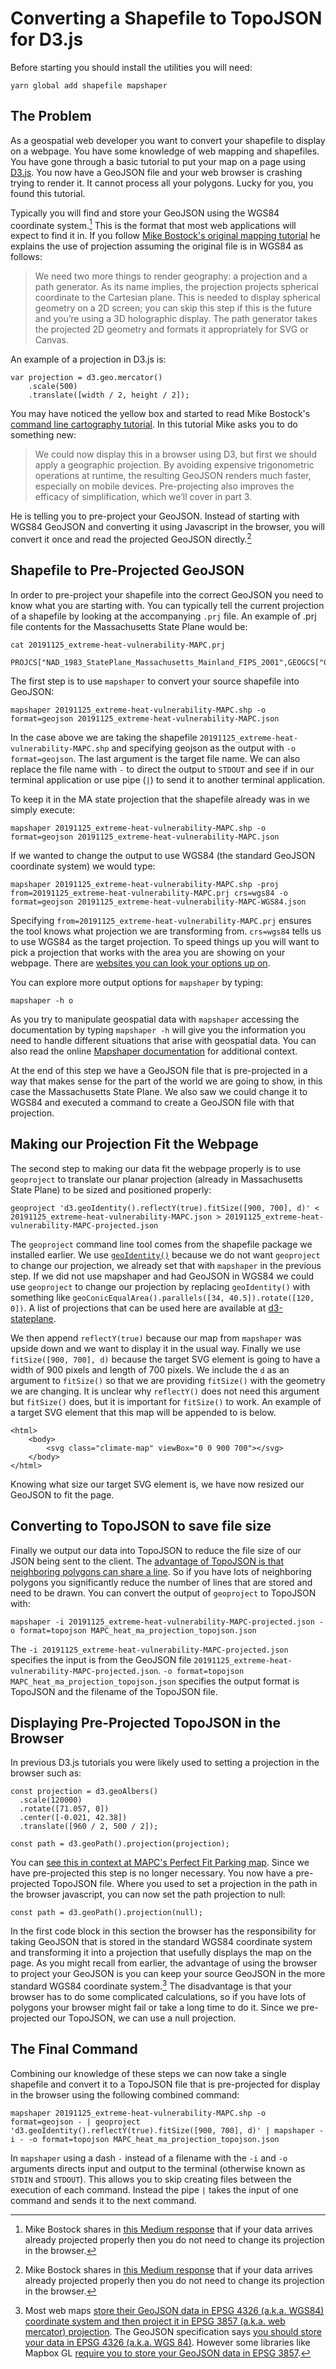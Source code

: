 # Converting a Shapefile to TopoJSON for D3.js

Before starting you should install the utilities you will need:

```
yarn global add shapefile mapshaper
```

## The Problem
As a geospatial web developer you want to convert your shapefile to display on a webpage. You have some knowledge of web mapping and shapefiles. You have gone through a basic tutorial to put your map on a page using [D3.js](https://d3js.org). You now have a GeoJSON file and your web browser is crashing trying to render it. It cannot process all your polygons. Lucky for you, you found this tutorial.

Typically you will find and store your GeoJSON using the WGS84 coordinate system.[^1] This is the format that most web applications will expect to find it in. If you follow [Mike Bostock's original mapping tutorial](https://bost.ocks.org/mike/map/) he explains the use of projection assuming the original file is in WGS84 as follows:

> We need two more things to render geography: a projection and a path generator. As its name implies, the projection projects spherical coordinate to the Cartesian plane. This is needed to display spherical geometry on a 2D screen; you can skip this step if this is the future and you’re using a 3D holographic display. The path generator takes the projected 2D geometry and formats it appropriately for SVG or Canvas.

An example of a projection in D3.js is:

```
var projection = d3.geo.mercator()
    .scale(500)
    .translate([width / 2, height / 2]);
```
You may have noticed the yellow box and started to read Mike Bostock's [command line cartography tutorial](https://medium.com/@mbostock/command-line-cartography-part-1-897aa8f8ca2c). In this tutorial Mike asks you to do something new:
> We could now display this in a browser using D3, but first we should apply a geographic projection. By avoiding expensive trigonometric operations at runtime, the resulting GeoJSON renders much faster, especially on mobile devices. Pre-projecting also improves the efficacy of simplification, which we’ll cover in part 3.

He is telling you to pre-project your GeoJSON. Instead of starting with WGS84 GeoJSON and converting it using Javascript in the browser, you will convert it once and read the projected GeoJSON directly.[^1]

## Shapefile to Pre-Projected GeoJSON
In order to pre-project your shapefile into the correct GeoJSON you need to know what you are starting with. You can typically tell the current projection of a shapefile by looking at the accompanying `.prj` file. An example of .prj file contents for the Massachusetts State Plane would be:

```
cat 20191125_extreme-heat-vulnerability-MAPC.prj

PROJCS["NAD_1983_StatePlane_Massachusetts_Mainland_FIPS_2001",GEOGCS["GCS_North_American_1983",DATUM["D_North_American_1983",SPHEROID["GRS_1980",6378137.0,298.257222101]],PRIMEM["Greenwich",0.0],UNIT["Degree",0.0174532925199433]],PROJECTION["Lambert_Conformal_Conic"],PARAMETER["False_Easting",200000.0],PARAMETER["False_Northing",750000.0],PARAMETER["Central_Meridian",-71.5],PARAMETER["Standard_Parallel_1",41.71666666666667],PARAMETER["Standard_Parallel_2",42.68333333333333],PARAMETER["Latitude_Of_Origin",41.0],UNIT["Meter",1.0]]
```

The first step is to use `mapshaper` to convert your source shapefile into GeoJSON:

```
mapshaper 20191125_extreme-heat-vulnerability-MAPC.shp -o format=geojson 20191125_extreme-heat-vulnerability-MAPC.json
```

In the case above we are taking the shapefile `20191125_extreme-heat-vulnerability-MAPC.shp` and specifying geojson as the output with `-o format=geojson`. The last argument is the target file name. We can also replace the file name  with `-` to direct the output to `STDOUT` and see if in our terminal application or use pipe (`|`)  to send it to another terminal application.

To keep it in the MA state projection that the shapefile already was in we simply execute:

```
mapshaper 20191125_extreme-heat-vulnerability-MAPC.shp -o format=geojson 20191125_extreme-heat-vulnerability-MAPC.json
```

If we wanted to change the output to use WGS84 (the standard GeoJSON coordinate system) we would type:

```
mapshaper 20191125_extreme-heat-vulnerability-MAPC.shp -proj from=20191125_extreme-heat-vulnerability-MAPC.prj crs=wgs84 -o format=geojson 20191125_extreme-heat-vulnerability-MAPC-WGS84.json
```

Specifying `from=20191125_extreme-heat-vulnerability-MAPC.prj` ensures the tool knows what projection we are transforming from. `crs=wgs84` tells us to use WGS84 as the target projection. To speed things up you will want to pick a projection that works with the area you are showing on your webpage. There are [websites you can look your options up on](https://epsg.io).

You can explore more output options for `mapshaper` by typing:

```
mapshaper -h o
```

As you try to manipulate geospatial data with `mapshaper` accessing the documentation by typing `mapshaper -h` will give you the information you need to handle different situations that arise with geospatial data. You can also read the online [Mapshaper documentation](https://github.com/mbloch/mapshaper/wiki/Command-Reference) for additional context.

At the end of this step we have a GeoJSON file that is pre-projected in a way that makes sense for the part of the world we are going to show, in this case the Massachusetts State Plane. We also saw we could change it to WGS84 and executed a command to create a GeoJSON file with that projection.

## Making our Projection Fit the Webpage
The second step to making our data fit the webpage properly is to use `geoproject` to translate our planar projection (already in Massachusetts State Plane) to be sized and positioned properly:

```
geoproject 'd3.geoIdentity().reflectY(true).fitSize([900, 700], d)' < 20191125_extreme-heat-vulnerability-MAPC.json > 20191125_extreme-heat-vulnerability-MAPC-projected.json
```

The `geoproject` command line tool comes from the shapefile package we installed earlier. We use [`geoIdentity()`](https://github.com/d3/d3-geo/blob/master/README.md#geoIdentity) because we do not want `geoproject` to change our projection, we already set that with `mapshaper` in the previous step. If we did not use mapshaper and had GeoJSON in WGS84 we could use `geoproject` to change our projection by replacing `geoIdentity()` with something like `geoConicEqualArea().parallels([34, 40.5]).rotate([120, 0])`. A list of projections that can be used here are available at [d3-stateplane](https://github.com/veltman/d3-stateplane).

We then append `reflectY(true)` because our map from `mapshaper` was upside down and we want to display it in the usual way. Finally we use `fitSize([900, 700], d)` because the target SVG element is going to have a width of 900 pixels and length of 700 pixels. We include the `d` as an argument to `fitSize()` so that we are providing `fitSize()` with the geometry we are changing. It is unclear why `reflectY()` does not need this argument but `fitSize()` does, but it is important for `fitSize()` to work. An example of a target SVG element that this map will be appended to is below.

```
<html>
	<body>
		<svg class="climate-map" viewBox="0 0 900 700"></svg>
	</body>
</html>
```

Knowing what size our target SVG element is, we have now resized our GeoJSON to fit the page.

## Converting to TopoJSON to save file size
Finally we output our data into TopoJSON to reduce the file size of our JSON being sent to the client. The [advantage of TopoJSON is that neighboring polygons can share a line](https://bost.ocks.org/mike/map/#converting-data). So if you have lots of neighboring polygons you significantly reduce the number of lines that are stored and need to be drawn. You can convert the output of `geoproject` to TopoJSON with:

```
mapshaper -i 20191125_extreme-heat-vulnerability-MAPC-projected.json -o format=topojson MAPC_heat_ma_projection_topojson.json
```

The `-i 20191125_extreme-heat-vulnerability-MAPC-projected.json` specifies the input is from the GeoJSON file `20191125_extreme-heat-vulnerability-MAPC-projected.json`. `-o format=topojson MAPC_heat_ma_projection_topojson.json` specifies the output format is TopoJSON and the filename of the TopoJSON file.

## Displaying Pre-Projected TopoJSON in the Browser
In previous D3.js tutorials you were likely used to setting a projection in the browser such as:

```
const projection = d3.geoAlbers()
  .scale(120000)
  .rotate([71.057, 0])
  .center([-0.021, 42.38])
  .translate([960 / 2, 500 / 2]);

const path = d3.geoPath().projection(projection);
```

You can [see this in context at MAPC's Perfect Fit Parking map](https://github.com/MAPC/perfect-fit/blob/master/assets/javascripts/parking_site_map.js#L1-L5). Since we have pre-projected this step is no longer necessary. You now have a pre-projected TopoJSON file. Where you used to set a projection in the path in the browser javascript, you can now set the path projection to null:

```
const path = d3.geoPath().projection(null);
```

In the first code block in this section the browser has the responsibility for taking GeoJSON that is stored in the standard WGS84 coordinate system and transforming it into a projection that usefully displays the map on the page. As you might recall from earlier, the advantage of using the browser to project your GeoJSON is you can keep your source GeoJSON in the more standard WGS84 coordinate system.[^2] The disadvantage is that your browser has to do some complicated calculations, so if you have lots of polygons your browser might fail or take a long time to do it. Since we pre-projected our TopoJSON, we can use a null projection.

## The Final Command
Combining our knowledge of these steps we can now take a single shapefile and convert it to a TopoJSON file that is pre-projected for display in the browser using the following combined command:

```
mapshaper 20191125_extreme-heat-vulnerability-MAPC.shp -o format=geojson - | geoproject 'd3.geoIdentity().reflectY(true).fitSize([900, 700], d)' | mapshaper -i - -o format=topojson MAPC_heat_ma_projection_topojson.json
```

In `mapshaper` using a dash `-` instead of a filename with the `-i` and `-o` arguments directs input and output to the terminal (otherwise known as `STDIN` and `STDOUT`). This allows you to skip creating files between the execution of each command. Instead the pipe `|` takes the input of one command and sends it to the next command.

[^1]: Mike Bostock shares in [this Medium response](https://medium.com/@mbostock/your-data-is-already-projected-so-the-simplest-thing-to-do-is-to-use-the-existing-projection-86cb49a9a923) that if your data arrives already projected properly then you do not need to change its projection in the browser.
[^2]: Most web maps [store their GeoJSON data in EPSG 4326 (a.k.a. WGS84) coordinate system and then project it in EPSG 3857 (a.k.a. web mercator) projection](https://lyzidiamond.com/posts/4326-vs-3857). The GeoJSON specification says [you should store your data in EPSG 4326 (a.k.a. WGS 84)](https://macwright.org/2015/03/23/geojson-second-bite.html#projections). However some libraries like Mapbox GL [require you to store your GeoJSON data in EPSG 3857](https://docs.mapbox.com/help/glossary/projection/).




